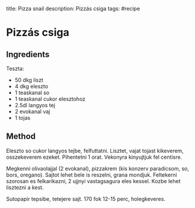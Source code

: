 title: Pizza snail
description: Pizzás csiga
tags: #recipe

Pizzás csiga
===========

Ingredients
-----------

Teszta:

-   50 dkg liszt
-   4 dkg eleszto
-   1 teaskanal so
-   1 teaskanal cukor elesztohoz
-   2.5dl langyos tej
-   2 evokanal vaj
-   1 tojas

Method
------

Eleszto so cukor langyos tejbe, felfuttatni. Lisztet, vajat tojast
kikeverem, osszekeverem ezeket. Pihentetni 1 orat. Vekonyra kinyujtjuk
fel centisre.

Megkenni olivaolajjal (2 evokanal), pizzakrem (kis konzerv paradicsom,
so, bors, oregano). Sajtot lehet bele is reszelni, grana mondjuk.
Feltekerni szorosan es felkarikazni, 2 ujjnyi vastagsagura eles kessel.
Kozbe lehet lisztezni a kest.

Sutopapir tepsibe, tetejere sajt. 170 fok 12-15 perc, holegkeveres.

  [Pizzascsiga]: #pizzascsiga
  [Ingredients]: #ingredients
  [Method]: #method
